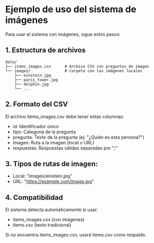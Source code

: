 # Ejemplo de uso del sistema de imágenes

Para usar el sistema con imágenes, sigue estos pasos:

## 1. Estructura de archivos
```
data/
├── items_images.csv      # Archivo CSV con preguntas de imagen
└── images/               # Carpeta con las imágenes locales
    ├── einstein.jpg
    ├── paris_tower.jpg
    ├── dolphin.jpg
    └── ...
```

## 2. Formato del CSV
El archivo items_images.csv debe tener estas columnas:
- id: Identificador único
- tipo: Categoría de la pregunta
- pregunta: Texto de la pregunta (ej: "¿Quién es esta persona?")
- imagen: Ruta a la imagen (local o URL)
- respuestas: Respuestas válidas separadas por ";"

## 3. Tipos de rutas de imagen:
- Local: "images/einstein.jpg" 
- URL: "https://example.com/image.jpg"

## 4. Compatibilidad
El sistema detecta automáticamente si usar:
- items_images.csv (con imágenes)
- items.csv (texto tradicional)

Si no encuentra items_images.csv, usará items.csv como respaldo.
